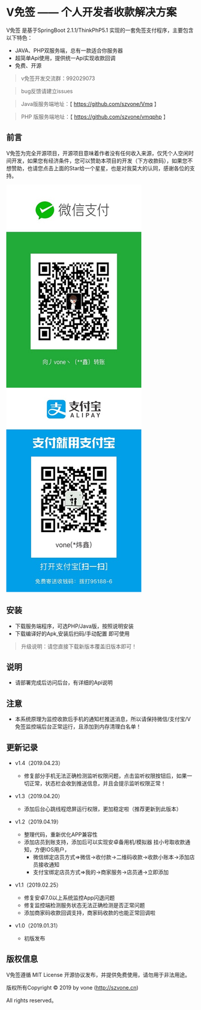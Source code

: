 
V免签  —— 个人开发者收款解决方案
===============


V免签 是基于SpringBoot 2.1.1/ThinkPhP5.1 实现的一套免签支付程序，主要包含以下特色：

 + JAVA、PHP双服务端，总有一款适合你服务器
 + 超简单Api使用，提供统一Api实现收款回调
 + 免费、开源

> v免签开发交流群：992029073

> bug反馈请建立issues

> Java版服务端地址：【 https://github.com/szvone/Vmq 】

> PHP 版服务端地址：【 https://github.com/szvone/vmqphp 】

## 前言


V免签为完全开源项目，开源项目意味着作者没有任何收入来源，仅凭个人空闲时间开发，如果您有经济条件，您可以赞助本项目的开发（下方收款码），如果您不想赞助，也请您点击上面的Star给一个星星，也是对我莫大的认同，感谢各位的支持。

![微信赞助](wx.jpg)![支付宝赞助](zfb.jpg)


## 安装

 + 下载服务端程序，可选PHP/Java版，按照说明安装
 + 下载编译好的Apk,安装后扫码/手动配置 即可使用


 > 升级说明：请您直接下载新版本覆盖旧版本即可！


## 说明
 + 请部署完成后访问后台，有详细的Api说明


## 注意

  + 本系统原理为监控收款后手机的通知栏推送消息，所以请保持微信/支付宝/V免签监控端后台正常运行，且添加到内存清理白名单！

## 更新记录
 + v1.4（2019.04.23）
    + 修复部分手机无法正确检测监听权限问题，点击监听权限按钮后，如果一切正常，状态栏会收到推送信息，并且会提示监听权限正常！

 + v1.3（2019.04.20）
    + 添加后台心跳线程熄屏运行权限，更加稳定啦（推荐更新到此版本）

 + v1.2（2019.04.19）
    + 整理代码，重新优化APP兼容性
    + 添加店员到账支持，添加后可以实现安卓备用机/模拟器 挂小号取收款通知，方便IOS用户，
       + 微信绑定店员方式=>微信->收付款->二维码收款->收款小账本->添加店员接收通知
       + 支付宝绑定店员方式=>我的->商家服务->店员通->立即添加

 + v1.1（2019.02.25）
   + 修复安卓7.0以上系统监控App闪退问题
   + 修复监控端检测服务状态无法正确检测是否正常问题
   + 添加商家码收款回调支持，商家码收款的也能正常回调啦

 + v1.0（2019.01.31）
   + 初版发布

## 版权信息

V免签遵循 MIT License 开源协议发布，并提供免费使用，请勿用于非法用途。


版权所有Copyright © 2019 by vone (http://szvone.cn)

All rights reserved。

